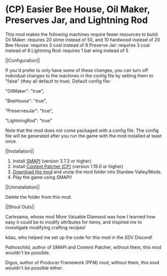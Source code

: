 # (CP) Easier Bee House, Oil Maker, Preserves Jar, and Lightning Rod
This mod makes the following machines require fewer resources to build:
Oil Maker: requires 20 slime instead of 50, and 10 hardwood instead of 20
Bee House: requires 3 coal instead of 8
Preserve Jar: requires 3 coal instead of 8
Lightning Rod: requires 1 bat wing instead of 5


||Configuration||

If you'd prefer to only have some of these changes, you can turn off individual changes to the machines in the config file by setting them to "false" (they all default to true). Default config file:

  "OilMaker": "true",
  
  "BeeHouse": "true",
  
  "PreservesJar": "true",
  
  "LightningRod": "true"

Note that the mod does not come packaged with a config file. The config file will be generated after you run the game with the mod installed at least once. 


||Installation||

1. Install <a href="https://smapi.io/">SMAPI</a> (version 3.7.3 or higher)
2. Install <a href="https://www.nexusmods.com/stardewvalley/mods/1915">Content Patcher (CP)</a> (version 1.19.0 or higher)
3. <a href="https://github.com/LenneDalben/StardewValleyModsGPL/releases/">Download the mod</a> and unzip the mod folder into Stardew Valley/Mods.
4. Play the game using SMAPI!


||Uninstallation||

Delete the folder from this mod.


||Shout Outs||

Carlesama, whose mod More Valuable Diamond was how I learned how easy it could be to modify attributes for items, and inspired me to investigate modifying crafting recipes!

kdau, who helped me set up the code for this mod in the SDV Discord!

Pathoschild, author of SMAPI and Content Patcher, without them, this mod wouldn't be possible.

Digus, author of Producer Framework (PFM) mod, without them, this mod wouldn't be possible either.
